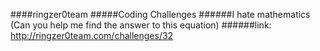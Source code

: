 ####ringzer0team
#####Coding Challenges
######I hate mathematics (Can you help me find the answer to this equation)
######link: http://ringzer0team.com/challenges/32
